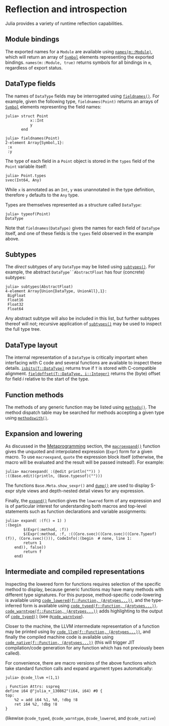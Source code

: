 # Reflection and introspection

Julia provides a variety of runtime reflection capabilities.

## Module bindings

The exported names for a `Module` are available using [`names(m::Module)`](@ref), which will return
an array of [`Symbol`](@ref) elements representing the exported bindings. `names(m::Module, true)`
returns symbols for all bindings in `m`, regardless of export status.

## DataType fields

The names of `DataType` fields may be interrogated using [`fieldnames()`](@ref). For example,
given the following type, `fieldnames(Point)` returns an arrays of [`Symbol`](@ref) elements representing
the field names:

```jldoctest struct_point
julia> struct Point
           x::Int
           y
       end

julia> fieldnames(Point)
2-element Array{Symbol,1}:
 :x
 :y
```

The type of each field in a `Point` object is stored in the `types` field of the `Point` variable
itself:

```jldoctest struct_point
julia> Point.types
svec(Int64, Any)
```

While `x` is annotated as an `Int`, `y` was unannotated in the type definition, therefore `y`
defaults to the `Any` type.

Types are themselves represented as a structure called `DataType`:

```jldoctest struct_point
julia> typeof(Point)
DataType
```

Note that `fieldnames(DataType)` gives the names for each field of `DataType` itself, and one
of these fields is the `types` field observed in the example above.

## Subtypes

The *direct* subtypes of any `DataType` may be listed using [`subtypes()`](@ref). For example,
the abstract `DataType``AbstractFloat` has four (concrete) subtypes:

```jldoctest
julia> subtypes(AbstractFloat)
4-element Array{Union{DataType, UnionAll},1}:
 BigFloat
 Float16
 Float32
 Float64
```

Any abstract subtype will also be included in this list, but further subtypes thereof will not;
recursive application of [`subtypes()`](@ref) may be used to inspect the full type tree.

## DataType layout

The internal representation of a `DataType` is critically important when interfacing with C code
and several functions are available to inspect these details. [`isbits(T::DataType)`](@ref) returns
true if `T` is stored with C-compatible alignment. [`fieldoffset(T::DataType, i::Integer)`](@ref)
returns the (byte) offset for field *i* relative to the start of the type.

## Function methods

The methods of any generic function may be listed using [`methods()`](@ref). The method dispatch
table may be searched for methods accepting a given type using [`methodswith()`](@ref).

## Expansion and lowering

As discussed in the [Metaprogramming](@ref) section, the [`macroexpand()`](@ref) function gives
the unquoted and interpolated expression (`Expr`) form for a given macro. To use `macroexpand`,
`quote` the expression block itself (otherwise, the macro will be evaluated and the result will
be passed instead!). For example:

```jldoctest
julia> macroexpand( :(@edit println("")) )
:((Base.edit)(println, (Base.typesof)("")))
```

The functions `Base.Meta.show_sexpr()` and [`dump()`](@ref) are used to display S-expr style views
and depth-nested detail views for any expression.

Finally, the [`expand()`](@ref) function gives the `lowered` form of any expression and is of
particular interest for understanding both macros and top-level statements such as function declarations
and variable assignments:

```jldoctest
julia> expand( :(f() = 1) )
:(begin
        $(Expr(:method, :f))
        $(Expr(:method, :f, :((Core.svec)((Core.svec)((Core.Typeof)(f)), (Core.svec)())), CodeInfo(:(begin  # none, line 1:
        return 1
    end)), false))
        return f
    end)
```

## Intermediate and compiled representations

Inspecting the lowered form for functions requires selection of the specific method to display,
because generic functions may have many methods with different type signatures. For this purpose,
method-specific code-lowering is available using [`code_lowered(f::Function, (Argtypes...))`](@ref),
and the type-inferred form is available using [`code_typed(f::Function, (Argtypes...))`](@ref).
[`code_warntype(f::Function, (Argtypes...))`](@ref) adds highlighting to the output of [`code_typed()`](@ref)
(see [`@code_warntype`](@ref)).

Closer to the machine, the LLVM intermediate representation of a function may be printed using
by [`code_llvm(f::Function, (Argtypes...))`](@ref), and finally the compiled machine code is available
using [`code_native(f::Function, (Argtypes...))`](@ref) (this will trigger JIT compilation/code
generation for any function which has not previously been called).

For convenience, there are macro versions of the above functions which take standard function
calls and expand argument types automatically:

```julia-repl
julia> @code_llvm +(1,1)

; Function Attrs: sspreq
define i64 @"julia_+_130862"(i64, i64) #0 {
top:
    %2 = add i64 %1, %0, !dbg !8
    ret i64 %2, !dbg !8
}
```

(likewise `@code_typed`, `@code_warntype`, `@code_lowered`, and `@code_native`)
